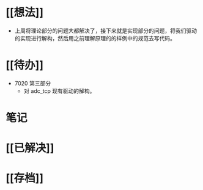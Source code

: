 # [[想法]]
- 上周将理论部分的问题大都解决了，接下来就是实现部分的问题，将我们驱动的实现进行解构，然后用之前理解原理的的样例中的规范去写代码。
# [[待办]]
- 7020 第三部分
	- 对 adc_tcp 现有驱动的解构。
# 笔记

# [[已解决]]

# [[存档]]